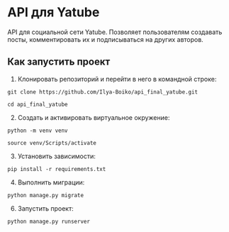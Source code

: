 # API для Yatube

API для социальной сети Yatube. Позволяет пользователям создавать посты, комментировать их и подписываться на других авторов.

## Как запустить проект

1. Клонировать репозиторий и перейти в него в командной строке:
```
git clone https://github.com/Ilya-Boiko/api_final_yatube.git
```

```
cd api_final_yatube
```

2. Создать и активировать виртуальное окружение:
```
python -m venv venv
```
```
source venv/Scripts/activate
```
3. Установить зависимости:
```
pip install -r requirements.txt
```
4. Выполнить миграции:
```
python manage.py migrate
```
6. Запустить проект:
```
python manage.py runserver
```
